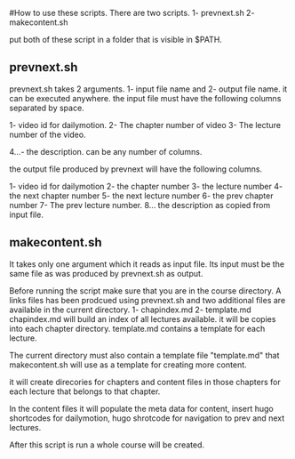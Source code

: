 
#How to use these scripts.
There are two scripts. 
1- prevnext.sh
2- makecontent.sh

put both of these script in a folder that is visible in $PATH.
## prevnext.sh

prevnext.sh takes 2 arguments. 1- input file name and 2- output file name.
it can be executed anywhere.
the input file must have the following columns separated by space.

1- video id for dailymotion.
2- The chapter number of video
3- The lecture number of the video.

4...- the description. can be any number of columns.

the output file produced by prevnext will have the following columns.

1- video id for dailymotion
2- the chapter number
3- the lecture number
4- the next chapter number
5- the next lecture number
6- the prev chapter number
7- The prev lecture number.
8... the description as copied from input file.

## makecontent.sh

It takes only one argument which it reads as input file.
Its input must be the same file as was produced by prevnext.sh as output.

Before running the script make sure that you are in the course directory.
A links files has been prodcued using prevnext.sh and two additional files are 
available in the current directory.
1- chapindex.md
2- template.md
chapindex.md will build an index of all lectures available. it will be copies 
into each chapter directory.
template.md contains a template for each lecture.



The current directory must also contain a template file "template.md" that 
makecontent.sh will use as a template for creating more content.


it will create direcories for chapters and content files in those chapters for
each lecture that belongs to that chapter.

In the content files it will populate the meta data for content, insert hugo
shortcodes for dailymotion, hugo shrotcode for navigation to prev and next lectures.

After this script is run a whole course will be created.
